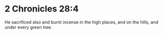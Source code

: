 # 2 Chronicles 28:4

He sacrificed also and burnt incense in the high places, and on the hills, and under every green tree.